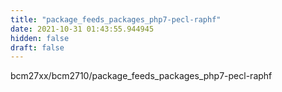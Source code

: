 ```yaml
---
title: "package_feeds_packages_php7-pecl-raphf"
date: 2021-10-31 01:43:55.944945
hidden: false
draft: false
---
```


bcm27xx/bcm2710/package_feeds_packages_php7-pecl-raphf

